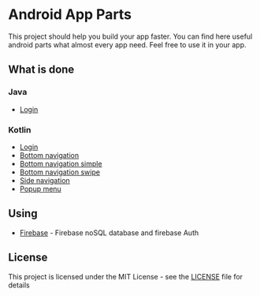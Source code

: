 # Android App Parts

This project should help you build your app faster. You can find here useful android parts what almost every app need.
Feel free to use it in your app.


## What is done

### Java
* [Login](https://github.com/kubekbreha/AndroidAppParts/tree/master/login/JavaLogin)

### Kotlin
* [ Login](https://github.com/kubekbreha/AndroidAppParts/tree/master/login/KotlinLogin)
* [Bottom navigation](https://github.com/kubekbreha/AndroidAppParts/tree/master/main/MainBottomKotlin)
* [Bottom navigation simple](https://github.com/kubekbreha/AndroidAppParts/tree/master/main/MainBottomSimpleKotlin)
* [Bottom navigation swipe](https://github.com/kubekbreha/AndroidAppParts/tree/master/main/MainBottomSwipeKotlin)
* [Side navigation](https://github.com/kubekbreha/AndroidAppParts/tree/master/main/MainSideNavigationKotlin)
* [Popup menu](https://github.com/kubekbreha/AndroidAppParts/tree/master/menu/PopupMenuKotlin)

## Using

* [Firebase](https://firebase.google.com/) - Firebase noSQL database and firebase Auth

## License

This project is licensed under the MIT License - see the [LICENSE](https://github.com/kubekbreha/AndroidAppParts/blob/master/LICENCE) file for details
